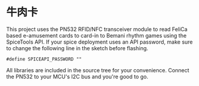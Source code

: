 # 牛肉卡
This project uses the PN532 RFID/NFC transceiver module to read FeliCa based e-amusement cards to card-in to Bemani 
rhythm games using the SpiceTools API. If your spice deployment uses an API password, make sure to change the following 
line in the sketch before flashing.
```
#define SPICEAPI_PASSWORD ""
```
All libraries are included in the source tree for your convenience. Connect the PN532 to your MCU's I2C bus and you're good to go.

